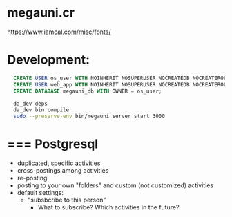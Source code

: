# megauni.cr


https://www.iamcal.com/misc/fonts/


# Development:

```sql
  CREATE USER os_user WITH NOINHERIT NOSUPERUSER NOCREATEDB NOCREATEROLE;
  CREATE USER web_app WITH NOINHERIT NOSUPERUSER NOCREATEDB NOCREATEROLE;
  CREATE DATABASE megauni_db WITH OWNER = os_user;
```

```zsh
  da_dev deps
  da_dev bin compile
  sudo --preserve-env bin/megauni server start 3000
```
# === Postgresql

* duplicated, specific activities
* cross-postings among activities
* re-posting
* posting to your own "folders" and custom (not customized) activities
* default settings:
  * "subsbcribe to this person"
    - What to subscribe? Which activities in the future?
